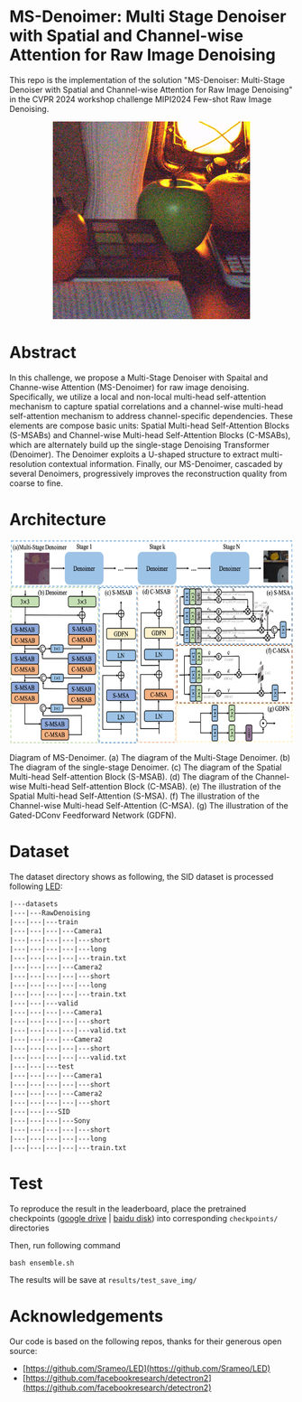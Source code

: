 # MS-Denoimer: Multi Stage Denoiser with Spatial and Channel-wise Attention for Raw Image Denoising

This repo is the implementation of the solution "MS-Denoiser: Multi-Stage Denoiser with Spatial and Channel-wise Attention for Raw Image Denoising" in the CVPR 2024 workshop challenge MIPI2024 Few-shot Raw Image Denoising.

<div align=center>
<img src="https://github.com/ShawnDong98/MIPI2024_MS-Denoimer/blob/main/figures/teaser.gif" width = "350" height = "350" alt="">
</div>

# Abstract

In this challenge, we propose a Multi-Stage Denoiser with Spaital and Channe-wise Attention (MS-Denoimer) for raw image denoising. Specifically, we utilize a local and non-local multi-head self-attention mechanism to capture spatial correlations and a channel-wise multi-head self-attention mechanism to address channel-specific dependencies. These elements are compose basic units: Spatial Multi-head Self-Attention Blocks (S-MSABs) and Channel-wise Multi-head Self-Attention Blocks (C-MSABs), which are alternately build up the single-stage Denoising Transformer (Denoimer). The Denoimer exploits a U-shaped structure to extract multi-resolution contextual information.  Finally, our MS-Denoimer, cascaded by several Denoimers, progressively improves the reconstruction quality from coarse to fine. 

# Architecture

<div align=center>
<img src="https://github.com/ShawnDong98/MIPI2024_MS-Denoimer/blob/main/figures/MS-Denoimer.png" width = "700" height = "360" alt="">
</div>

Diagram of MS-Denoimer. (a) The diagram of the Multi-Stage Denoimer. (b) The diagram of the single-stage Denoimer. (c) The diagram of the Spatial Multi-head Self-attention Block (S-MSAB). (d) The diagram of the Channel-wise Multi-head Self-attention Block (C-MSAB). (e) The illustration of the Spatial Multi-head Self-Attention (S-MSA). (f) The illustration of the Channel-wise Multi-head Self-Attention (C-MSA). (g) The illustration of the Gated-DConv Feedforward Network (GDFN).


# Dataset

The dataset directory shows as following, the SID dataset is processed following [LED](https://github.com/Srameo/LED/blob/main/docs/benchmark.md):

```
|---datasets
|---|---RawDenoising
|---|---|---train
|---|---|---|---Camera1
|---|---|---|---|---short
|---|---|---|---|---long
|---|---|---|---|---train.txt
|---|---|---|---Camera2
|---|---|---|---|---short
|---|---|---|---|---long
|---|---|---|---|---train.txt
|---|---|---valid
|---|---|---|---Camera1
|---|---|---|---|---short
|---|---|---|---|---valid.txt
|---|---|---|---Camera2
|---|---|---|---|---short
|---|---|---|---|---valid.txt
|---|---|---test
|---|---|---|---Camera1
|---|---|---|---|---short
|---|---|---|---Camera2
|---|---|---|---|---short
|---|---|---SID
|---|---|---|---Sony
|---|---|---|---|---short
|---|---|---|---|---long
|---|---|---|---|---train.txt
```


# Test

To reproduce the result in the leaderboard, place the pretrained checkpoints ([google drive](https://drive.google.com/drive/folders/1o85rovAtldFGHgA9czL_OBxLye6qkQDf?usp=drive_link) | [baidu disk](https://pan.baidu.com/s/1I0acj5q51Gf2GEKJyEbutg?pwd=8888)) into corresponding `checkpoints/` directories

Then, run following command

```
bash ensemble.sh
```

The results will be save at `results/test_save_img/`
 

# Acknowledgements

Our code is based on the following repos, thanks for their generous open source:

- [https://github.com/Srameo/LED](https://github.com/Srameo/LED)
- [https://github.com/facebookresearch/detectron2](https://github.com/facebookresearch/detectron2)

